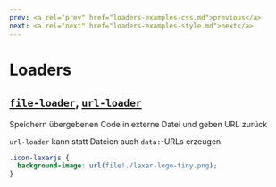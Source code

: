 ```yaml
---
prev: <a rel="prev" href="loaders-examples-css.md">previous</a>
next: <a rel="next" href="loaders-examples-style.md">next</a>
---
```


# Loaders

## [`file-loader`](https://github.com/webpack/file-loader), [`url-loader`](https://github.com/webpack/url-loader)

Speichern übergebenen Code in externe Datei und geben URL zurück
<!--{p:data-bespoke-bullet=1}-->

`url-loader` kann statt Dateien auch `data:`-URLs erzeugen
<!--{p:data-bespoke-bullet=2}-->

```css
.icon-laxarjs {
  background-image: url(file!./laxar-logo-tiny.png);
}
```
<!--{data-bespoke-bullet=3}-->
